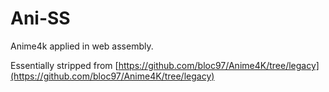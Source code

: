 # Ani-SS

Anime4k applied in web assembly.

Essentially stripped from
[https://github.com/bloc97/Anime4K/tree/legacy](https://github.com/bloc97/Anime4K/tree/legacy)
